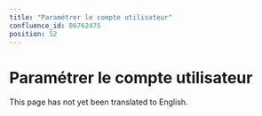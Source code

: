 ```yaml
---
title: "Paramétrer le compte utilisateur"
confluence_id: 86762475
position: 52
---
```

# Paramétrer le compte utilisateur


This page has not yet been translated to English.

